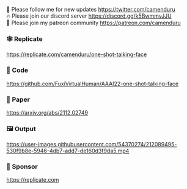 🐣 Please follow me for new updates https://twitter.com/camenduru <br />
🔥 Please join our discord server https://discord.gg/k5BwmmvJJU <br />
🥳 Please join my patreon community https://patreon.com/camenduru <br />

### 🕸 Replicate
https://replicate.com/camenduru/one-shot-talking-face

### 🧬 Code
https://github.com/FuxiVirtualHuman/AAAI22-one-shot-talking-face

### 📄 Paper
https://arxiv.org/abs/2112.02749

### 🖼 Output

https://user-images.githubusercontent.com/54370274/212089495-530f9b8e-5946-4db7-add7-de160d3f9da5.mp4

### 🏢 Sponsor
https://replicate.com
